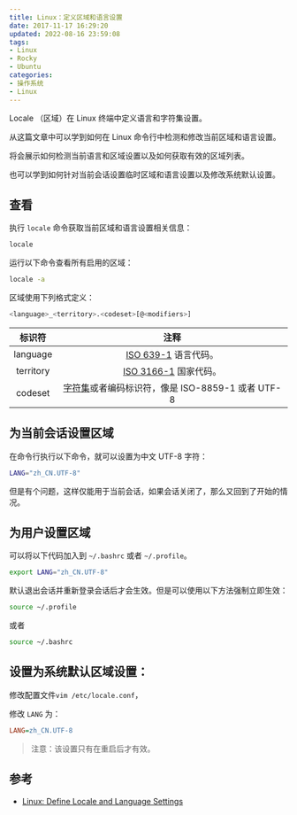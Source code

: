 ```yaml
---
title: Linux：定义区域和语言设置
date: 2017-11-17 16:29:20
updated: 2022-08-16 23:59:08
tags:
- Linux
- Rocky
- Ubuntu
categories:
- 操作系统
- Linux
---
```


Locale （区域）在 Linux 终端中定义语言和字符集设置。

从这篇文章中可以学到如何在 Linux 命令行中检测和修改当前区域和语言设置。

将会展示如何检测当前语言和区域设置以及如何获取有效的区域列表。

也可以学到如何针对当前会话设置临时区域和语言设置以及修改系统默认设置。

## 查看

执行 `locale` 命令获取当前区域和语言设置相关信息：

```bash
locale
```

运行以下命令查看所有启用的区域：

```bash
locale -a
```

区域使用下列格式定义：

```bash
<language>_<territory>.<codeset>[@<modifiers>]
```

| 标识符 | 注释 |
|:---:|:---:|
| language | [ISO 639-1](https://baike.baidu.com/item/ISO%20639-1) 语言代码。 |
| territory | [ISO 3166-1](https://baike.baidu.com/item/ISO%203166-1) 国家代码。|
| codeset | [字符集](https://baike.baidu.com/item/%E5%AD%97%E7%AC%A6%E7%BC%96%E7%A0%81)或者编码标识符，像是 ISO-8859-1 或者 UTF-8 |

## 为当前会话设置区域

在命令行执行以下命令，就可以设置为中文 UTF-8 字符：

````bash
LANG="zh_CN.UTF-8"
````

但是有个问题，这样仅能用于当前会话，如果会话关闭了，那么又回到了开始的情况。

## 为用户设置区域

可以将以下代码加入到 `~/.bashrc` 或者 `~/.profile`。

````bash
export LANG="zh_CN.UTF-8"
````

默认退出会话并重新登录会话后才会生效。但是可以使用以下方法强制立即生效：

```bash
source ~/.profile
```

或者

```bash
source ~/.bashrc
```

## 设置为系统默认区域设置：

修改配置文件`vim /etc/locale.conf`，


修改 `LANG` 为：

````ini
LANG=zh_CN.UTF-8
````

> 注意：该设置只有在重启后才有效。

## 参考

- [Linux: Define Locale and Language Settings](https://www.shellhacks.com/linux-define-locale-language-settings/)

